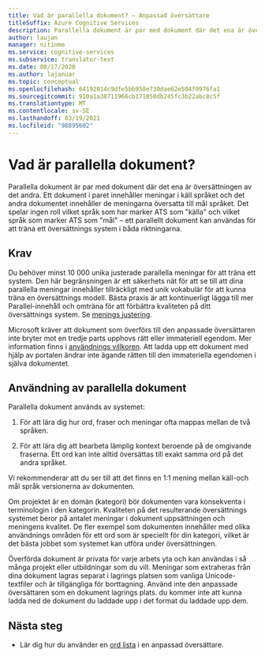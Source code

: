 ```yaml
---
title: Vad är parallella dokument? – Anpassad översättare
titleSuffix: Azure Cognitive Services
description: Parallella dokument är par med dokument där det ena är översättningen av det andra. Ett dokument i paret innehåller meningar i käll språket och det andra dokumentet innehåller de meningarna översatta till mål språket.
author: laujan
manager: nitinme
ms.service: cognitive-services
ms.subservice: translator-text
ms.date: 08/17/2020
ms.author: lajanuar
ms.topic: conceptual
ms.openlocfilehash: 64192014c9dfe5bb958e730dae62e504f0976fa1
ms.sourcegitcommit: 910a1a38711966cb171050db245fc3b22abc8c5f
ms.translationtype: MT
ms.contentlocale: sv-SE
ms.lasthandoff: 03/19/2021
ms.locfileid: "98895602"
---
```

# <a name="what-are-parallel-documents"></a>Vad är parallella dokument?

Parallella dokument är par med dokument där det ena är översättningen av det andra. Ett dokument i paret innehåller meningar i käll språket och det andra dokumentet innehåller de meningarna översatta till mål språket.
Det spelar ingen roll vilket språk som har marker ATS som "källa" och vilket språk som marker ATS som "mål" – ett parallellt dokument kan användas för att träna ett översättnings system i båda riktningarna.

## <a name="requirements"></a>Krav

Du behöver minst 10 000 unika justerade parallella meningar för att träna ett system. Den här begränsningen är ett säkerhets nät för att se till att dina parallella meningar innehåller tillräckligt med unik vokabulär för att kunna träna en översättnings modell. Bästa praxis är att kontinuerligt lägga till mer Parallel-innehåll och omträna för att förbättra kvaliteten på ditt översättnings system. Se [menings justering](./sentence-alignment.md).

Microsoft kräver att dokument som överförs till den anpassade översättaren inte bryter mot en tredje parts upphovs rätt eller immateriell egendom. Mer information finns i [användnings villkoren](https://azure.microsoft.com/support/legal/cognitive-services-terms/).
Att ladda upp ett dokument med hjälp av portalen ändrar inte ägande rätten till den immateriella egendomen i själva dokumentet.

## <a name="use-of-parallel-documents"></a>Användning av parallella dokument

Parallella dokument används av systemet:

1.  För att lära dig hur ord, fraser och meningar ofta mappas mellan de två språken.

2.  För att lära dig att bearbeta lämplig kontext beroende på de omgivande fraserna. Ett ord kan inte alltid översättas till exakt samma ord på det andra språket.

Vi rekommenderar att du ser till att det finns en 1:1 mening mellan käll-och mål språk versionerna av dokumenten.

Om projektet är en domän (kategori) bör dokumenten vara konsekventa i terminologin i den kategorin. Kvaliteten på det resulterande översättnings systemet beror på antalet meningar i dokument uppsättningen och meningens kvalitet. De fler exempel som dokumenten innehåller med olika användnings områden för ett ord som är speciellt för din kategori, vilket är det bästa jobbet som systemet kan utföra under översättningen.

Överförda dokument är privata för varje arbets yta och kan användas i så många projekt eller utbildningar som du vill. Meningar som extraheras från dina dokument lagras separat i lagrings platsen som vanliga Unicode-textfiler och är tillgängliga för borttagning. Använd inte den anpassade översättaren som en dokument lagrings plats. du kommer inte att kunna ladda ned de dokument du laddade upp i det format du laddade upp dem.



## <a name="next-steps"></a>Nästa steg

- Lär dig hur du använder en [ord lista](what-is-dictionary.md) i en anpassad översättare.
